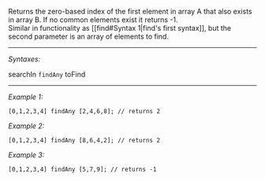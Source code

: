 Returns the zero-based index of the first element in array A that also exists in array B. If no common elements exist it returns -1.<br>
Similar in functionality as [[find#Syntax 1|find's first syntax]], but the second parameter is an array of elements to find.


---
*Syntaxes:*

searchIn `findAny` toFind

---
*Example 1:*

```sqf
[0,1,2,3,4] findAny [2,4,6,8]; // returns 2
```

*Example 2:*

```sqf
[0,1,2,3,4] findAny [8,6,4,2]; // returns 2
```

*Example 3:*

```sqf
[0,1,2,3,4] findAny [5,7,9]; // returns -1
```